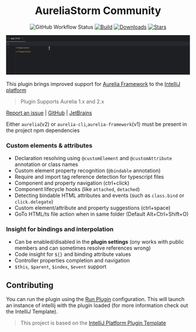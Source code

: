 <div style="text-align:center">
    <h1>AureliaStorm Community</h1>
    <img alt="GitHub Workflow Status" src="https://github.com/CollinHerber/AureliaStorm/workflows/Build/badge.svg">
    <a href="https://plugins.jetbrains.com/plugin/21949-aureliastorm-community" ><img alt="Build" src="https://img.shields.io/jetbrains/plugin/v/21949-aureliastorm-community.svg"/></a>
    <a href="https://plugins.jetbrains.com/plugin/21949-aureliastorm-community"><img alt="Downloads" src="https://img.shields.io/jetbrains/plugin/d/21949-aureliastorm-community.svg"></a>
    <a href="https://github.com/CollinHerber/AureliaStorm"><img alt="Stars" src="https://img.shields.io/github/stars/CollinHerber/AureliaStorm"></a>
</div>

<!-- Plugin description -->

![](https://raw.githubusercontent.com/CollinHerber/AureliaStorm/master/plugin-demo.gif)

This plugin brings improved support for [Aurelia Framework](https://aurelia.io) to
the [IntelliJ platform](https://www.jetbrains.com/products.html?fromMenu#lang=js&type=ide)

> Plugin Supports Aurelia 1.x and 2.x

[Report an issue](https://github.com/CollinHerber/AureliaStorm/issues) | [GitHub](https://github.com/CollinHerber/AureliaStorm) | [JetBrains](https://plugins.jetbrains.com/plugin/21949-aureliastorm-community)

Either `aurelia`(v2) or `aurelia-cli`,`aurelia-framework`(v1) must be present in the project npm dependencies

### Custom elements & attributes

* Declaration resolving using `@customElement` and `@customAttribute` annotation or class names
* Custom element property recognition (`@bindable` annotation)
* Require and import tag reference detection for typescript files
* Component and property navigation (ctrl+click)
* Component lifecycle hooks (like `attached`, `detached`)
* Detecting bindable HTML attributes and events (such as `class.bind` or `click.delegate`)
* Custom element/attribute and property suggestions (ctrl+space)
* GoTo HTML/ts file action when in same folder (Default Alt+Ctrl+Shift+O)

### Insight for bindings and interpolation

* Can be enabled/disabled in the **plugin settings** (ony works with public members and can sometimes resolve references wrong)
* Code insight for `${}` and binding attribute values
* Controller properties completion and navigation
* `$this`, `$parent`, `$index`, `$event` support

<!-- Plugin description end -->

## Contributing

You can run the plugin using the [Run Plugin](/.run/Run%20Plugin.run.xml) configuration. This will launch an instance of intellij with the
plugin loaded (for more information check out the IntelliJ Template).

> This project is based on the [IntelliJ Platform Plugin Template](https://github.com/JetBrains/intellij-platform-plugin-template)